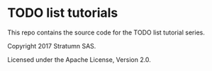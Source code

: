 # TODO list tutorials

This repo contains the source code for the TODO list tutorial series.

Copyright 2017 Stratumn SAS.

Licensed under the Apache License, Version 2.0.
